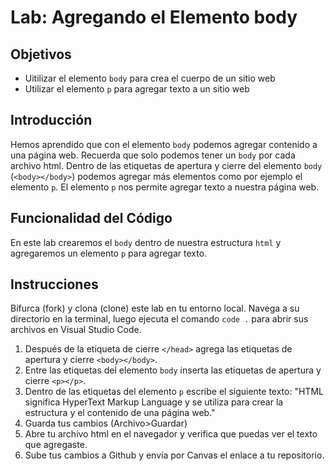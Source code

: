 # Lab: Agregando el Elemento body

## Objetivos
- Uitilizar el elemento `body` para crea el cuerpo de un sitio web  
- Utilizar el elemento `p` para agregar texto a un sitio web

## Introducción 
Hemos aprendido que con el elemento `body` podemos agregar contenido a una página web. Recuerda que solo podemos tener un `body` por cada archivo html. Dentro de las etiquetas de apertura y cierre del elemento `body` (`<body></body>`) podemos agregar más elementos como por ejemplo el elemento `p`. El elemento `p` nos permite agregar texto a nuestra página web.

## Funcionalidad del Código
En este lab crearemos el `body` dentro de nuestra estructura `html` y agregaremos un elemento `p` para agregar texto.

## Instrucciones
Bifurca (fork) y clona (clone) este lab en tu entorno local. Navega a su directorio en la terminal, luego ejecuta el comando `code .` para abrir sus archivos en Visual Studio Code. 

1. Después de la etiqueta  de cierre `</head>` agrega las etiquetas de apertura y cierre `<body></body>`.
2. Entre las etiquetas del elemento `body` inserta las etiquetas de apertura y cierre `<p></p>`.
3. Dentro de las etiquetas del elemento `p` escribe el siguiente texto: "HTML significa HyperText Markup Language y se utiliza para crear la estructura y el contenido de una página web."
4. Guarda tus cambios (Archivo>Guardar)
5. Abre tu archivo html en el navegador y verifica que puedas ver el texto que agregaste. 
7. Sube tus cambios a Github y envía por Canvas el enlace a tu repositorio.



